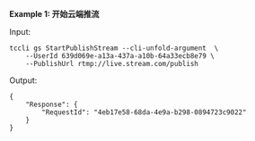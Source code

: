**Example 1: 开始云端推流**



Input: 

```
tccli gs StartPublishStream --cli-unfold-argument  \
    --UserId 639d069e-a13a-437a-a10b-64a33ecb8e79 \
    --PublishUrl rtmp://live.stream.com/publish
```

Output: 
```
{
    "Response": {
        "RequestId": "4eb17e58-68da-4e9a-b298-0894723c9022"
    }
}
```


